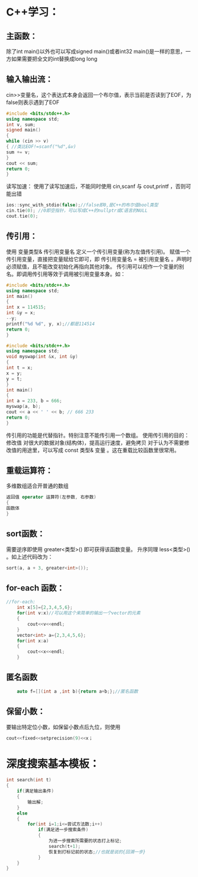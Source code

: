 # C++学习：
## 主函数：
除了int main()以外也可以写成signed main()或者int32 main()是一样的意思，一方如果需要把全文的int替换成long long
## 输入输出流：
cin>>变量名，这个表达式本身会返回一个布尔值，表示当前是否读到了EOF，为false则表示遇到了EOF
```c++
#include <bits/stdc++.h>
using namespace std;
int v, sum;
signed main()
{
while (cin >> v)
{ //类比EOF!=scanf("%d",&v)
sum += v;
}
cout << sum;
return 0;
}
```
读写加速：
使用了读写加速后，不能同时使用 cin,scanf 与 cout,printf ，否则可能出错
```c++
ios::sync_with_stdio(false);//false即0,是C++的布尔值bool类型
cin.tie(0); //0即空指针，可以写成C++的nullptr或C语言的NULL
cout.tie(0);
```
## 传引用：
使用 变量类型& 传引用变量名 定义一个传引用变量(称为左值传引用)。
赋值一个传引用变量，直接把变量赋给它即可，即 传引用变量名 = 被引用变量名 。声明时必须赋值，且不能改变初始化再指向其他对象。
传引用可以视作一个变量的别名。即调用传引用等效于调用被引用变量本身。如：
```c++
#include <bits/stdc++.h>
using namespace std;
int main()
{
int x = 114515;
int &y = x;
--y;
printf("%d %d", y, x);//都是114514
return 0;
}
```
```c++
#include <bits/stdc++.h>
using namespace std;
void myswap(int &x, int &y)
{
int t = x;
x = y;
y = t;
}
int main()
{
int a = 233, b = 666;
myswap(a, b);
cout << a << ' ' << b; // 666 233
return 0;
}
```
传引用的功能是代替指针。特别注意不能传引用一个数组。
使用传引用的目的：
修改值
对很大的数据对象(结构体)，提高运行速度，避免拷贝
对于认为不需要修改值的用途里，可以写成 const 类型& 变量 。这在重载比较函数里很常用。

## 重载运算符：
多维数组适合开普通的数组
```c++
返回值 operator 运算符(左参数, 右参数)
{
函数体
}
```
## sort函数：
需要逆序即使用 greater<类型>() 即可获得该函数变量。
升序同理 less<类型>() 。如上述代码改为：
```c++
sort(a, a + 3, greater<int>());
```
## for-each 函数：
```c++
//for-each:
    int x[5]={2,3,4,5,6};
    for(int v:x)//可以用这个来简单的输出一个vector的元素
    {
        cout<<v<<endl;
    }
    vector<int> a={2,3,4,5,6};
    for(int x:a)
    {
        cout<<x<<endl;
    }
```
## 匿名函数
```c++
    auto f=[](int a ,int b){return a+b;};//匿名函数
```
## 保留小数：
要输出特定位小数，如保留小数点后九位，则使用 
```c++
cout<<fixed<<setprecision(9)<<x；
```
# 深度搜索基本模板：
```c++
int search(int t)
{
    if(满足输出条件)
    {
        输出解;
    }
    else
    {
        for(int i=1;i<=尝试方法数;i++)
            if(满足进一步搜索条件)
            {
                为进一步搜索所需要的状态打上标记;
                search(t+1);
                恢复到打标记前的状态;//也就是说的{回溯一步}
            }
    }
}
```
